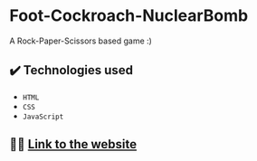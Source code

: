 # Foot-Cockroach-NuclearBomb
<p> A Rock-Paper-Scissors based game :) </p>

## ✔️ Technologies used

- ``HTML``
- ``CSS``
- ``JavaScript``

## 👩‍💻 [Link to the website](https://clarayuki.github.io/Foot-Cockroach-NuclearBomb/)
